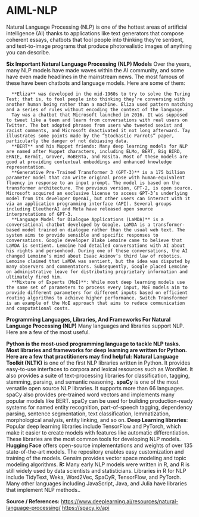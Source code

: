 # AIML-NLP
Natural Language Processing (NLP) is one of the hottest areas of artificial intelligence (AI) thanks to applications like text generators that compose coherent essays, chatbots that fool people into thinking they’re sentient, and text-to-image programs that produce photorealistic images of anything you can describe. 

**Six Important Natural Language Processing (NLP) Models**
Over the years, many NLP models have made waves within the AI community, and some have even made headlines in the mainstream news. The most famous of these have been chatbots and language models. Here are some of them:

      **Eliza** was developed in the mid-1960s to try to solve the Turing Test; that is, to fool people into thinking they’re conversing with another human being rather than a machine. Eliza used pattern matching and a series of rules without encoding the context of the language.
      Tay was a chatbot that Microsoft launched in 2016. It was supposed to tweet like a teen and learn from conversations with real users on Twitter. The bot adopted phrases from users who tweeted sexist and racist comments, and Microsoft deactivated it not long afterward. Tay illustrates some points made by the “Stochastic Parrots” paper, particularly the danger of not debiasing data.
      **BERT** and his Muppet friends: Many deep learning models for NLP are named after Muppet characters, including ELMo, BERT, Big BIRD, ERNIE, Kermit, Grover, RoBERTa, and Rosita. Most of these models are good at providing contextual embeddings and enhanced knowledge representation.
      **Generative Pre-Trained Transformer 3 (GPT-3)** is a 175 billion parameter model that can write original prose with human-equivalent fluency in response to an input prompt. The model is based on the transformer architecture. The previous version, GPT-2, is open source. Microsoft acquired an exclusive license to access GPT-3’s underlying model from its developer OpenAI, but other users can interact with it via an application programming interface (API). Several groups including EleutherAI and Meta have released open source interpretations of GPT-3. 
      **Language Model for Dialogue Applications (LaMDA)** is a conversational chatbot developed by Google. LaMDA is a transformer-based model trained on dialogue rather than the usual web text. The system aims to provide sensible and specific responses to conversations. Google developer Blake Lemoine came to believe that LaMDA is sentient. Lemoine had detailed conversations with AI about his rights and personhood. During one of these conversations, the AI changed Lemoine’s mind about Isaac Asimov’s third law of robotics. Lemoine claimed that LaMDA was sentient, but the idea was disputed by many observers and commentators. Subsequently, Google placed Lemoine on administrative leave for distributing proprietary information and ultimately fired him.
      **Mixture of Experts (MoE)**: While most deep learning models use the same set of parameters to process every input, MoE models aim to provide different parameters for different inputs based on efficient routing algorithms to achieve higher performance. Switch Transformer is an example of the MoE approach that aims to reduce communication and computational costs.

**Programming Languages, Libraries, And Frameworks For Natural Language Processing (NLP)**
Many languages and libraries support NLP. Here are a few of the most useful.

**Python is the most-used programming language to tackle NLP tasks. Most libraries and frameworks for deep learning are written for Python. Here are a few that practitioners may find helpful:**
      **Natural Language Toolkit (NLTK)** is one of the first NLP libraries written in Python. It provides easy-to-use interfaces to corpora and lexical resources such as WordNet. It also provides a suite of text-processing libraries for classification, tagging, stemming, parsing, and semantic reasoning.
      **spaCy** is one of the most versatile open source NLP libraries. It supports more than 66 languages. spaCy also provides pre-trained word vectors and implements many popular models like BERT. spaCy can be used for building production-ready systems for named entity recognition, part-of-speech tagging, dependency parsing, sentence segmentation, text classification, lemmatization, morphological analysis, entity linking, and so on.
      **Deep Learning libraries**: Popular deep learning libraries include TensorFlow and PyTorch, which make it easier to create models with features like automatic differentiation. These libraries are the most common tools for developing NLP models.
      **Hugging Face** offers open-source implementations and weights of over 135 state-of-the-art models. The repository enables easy customization and training of the models.
      Gensim provides vector space modeling and topic modeling algorithms.
      **R:** Many early NLP models were written in R, and R is still widely used by data scientists and statisticians. Libraries in R for NLP include TidyText, Weka, Word2Vec, SpaCyR, TensorFlow, and PyTorch.
      Many other languages including JavaScript, Java, and Julia have libraries that implement NLP methods..

**Source / References:**
https://www.deeplearning.ai/resources/natural-language-processing/
https://spacy.io/api
